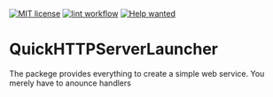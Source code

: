 [![MIT license](https://img.shields.io/badge/License-MIT-blue.svg)](https://github.com/kaatinga/httpeasy/blob/main/LICENSE)
[![lint workflow](https://github.com/kaatinga/httpeasy/actions/workflows/golangci-lint.yml/badge.svg)](https://github.com/kaatinga/httpeasy/actions?query=workflow%3Agolangci-lint)
[![Help wanted](https://img.shields.io/badge/Help%20wanted-True-yellow.svg)](https://github.com/kaatinga/httpeasy/issues?q=is%3Aopen+is%3Aissue+label%3A%22help+wanted%22)

# QuickHTTPServerLauncher
The packege provides everything to create a simple web service. You merely have to anounce handlers
